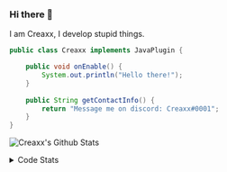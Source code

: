 ### Hi there 👋

I am Creaxx, I develop stupid things. 

```java
public class Creaxx implements JavaPlugin {

    public void onEnable() {
        System.out.println("Hello there!");
    }
    
    public String getContactInfo() {
        return "Message me on discord: Creaxx#0001";
    }
}
```

![Creaxx's Github Stats](https://github-readme-stats.vercel.app/api?username=CreaxxOG&show_icons=true&theme=dark&count_private=true)

<details>
  <summary>Code Stats</summary>

<!--START_SECTION:waka-->
![Code Time](http://img.shields.io/badge/Code%20Time-1%2C337%20hrs%2058%20mins-blue)

![Lines of code](https://img.shields.io/badge/From%20Hello%20World%20I%27ve%20Written-578.1%20thousand%20lines%20of%20code-blue)

**🐱 My GitHub Data** 

> 📦 66.4 kB Used in GitHub's Storage 
 > 
> 🏆 1,850 Contributions in the Year 2023
 > 
> 🚫 Not Opted to Hire
 > 
> 📜 4 Public Repositories 
 > 
> 🔑 2 Private Repositories 
 > 
**I'm a Night 🦉** 

```text
🌞 Morning                300 commits         ██░░░░░░░░░░░░░░░░░░░░░░░   07.03 % 
🌆 Daytime                1819 commits        ███████████░░░░░░░░░░░░░░   42.61 % 
🌃 Evening                2089 commits        ████████████░░░░░░░░░░░░░   48.93 % 
🌙 Night                  61 commits          ░░░░░░░░░░░░░░░░░░░░░░░░░   01.43 % 
```
📅 **I'm Most Productive on Saturday** 

```text
Monday                   518 commits         ███░░░░░░░░░░░░░░░░░░░░░░   12.13 % 
Tuesday                  603 commits         ████░░░░░░░░░░░░░░░░░░░░░   14.13 % 
Wednesday                600 commits         ████░░░░░░░░░░░░░░░░░░░░░   14.05 % 
Thursday                 664 commits         ████░░░░░░░░░░░░░░░░░░░░░   15.55 % 
Friday                   405 commits         ██░░░░░░░░░░░░░░░░░░░░░░░   09.49 % 
Saturday                 766 commits         ████░░░░░░░░░░░░░░░░░░░░░   17.94 % 
Sunday                   713 commits         ████░░░░░░░░░░░░░░░░░░░░░   16.70 % 
```


📊 **This Week I Spent My Time On** 

```text
💬 Programming Languages: 
Java                     25 hrs 4 mins       ███████████████████████░░   91.65 % 
XML                      1 hr 1 min          █░░░░░░░░░░░░░░░░░░░░░░░░   03.73 % 
Kotlin                   59 mins             █░░░░░░░░░░░░░░░░░░░░░░░░   03.65 % 
YAML                     8 mins              ░░░░░░░░░░░░░░░░░░░░░░░░░   00.50 % 
IDEA_MODULE              2 mins              ░░░░░░░░░░░░░░░░░░░░░░░░░   00.18 % 

🔥 Editors: 
IntelliJ                 27 hrs 21 mins      █████████████████████████   100.00 % 
```

**I Mostly Code in Java** 

```text
Java                     56 repos            ███████████████████░░░░░░   76.71 % 
Kotlin                   10 repos            ███░░░░░░░░░░░░░░░░░░░░░░   13.70 % 
CSS                      2 repos             █░░░░░░░░░░░░░░░░░░░░░░░░   02.74 % 
EJS                      1 repo              ░░░░░░░░░░░░░░░░░░░░░░░░░   01.37 % 
JavaScript               1 repo              ░░░░░░░░░░░░░░░░░░░░░░░░░   01.37 % 
```




 Last Updated on 14/06/2023 06:23:44 UTC
<!--END_SECTION:waka-->
</details>
